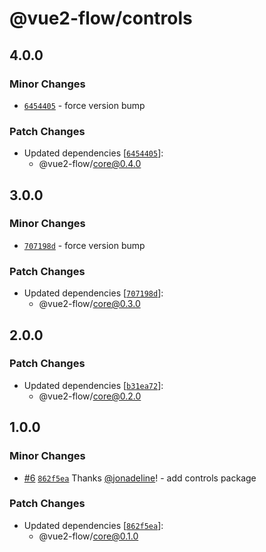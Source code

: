 # @vue2-flow/controls

## 4.0.0

### Minor Changes

- [`6454405`](https://github.com/jonadeline/vue2-flow/commit/6454405ab3c3cd9b5b8f880c015b0b003b03a077) - force version bump

### Patch Changes

- Updated dependencies [[`6454405`](https://github.com/jonadeline/vue2-flow/commit/6454405ab3c3cd9b5b8f880c015b0b003b03a077)]:
  - @vue2-flow/core@0.4.0

## 3.0.0

### Minor Changes

- [`707198d`](https://github.com/jonadeline/vue2-flow/commit/707198d01ccbe7fde5829dd9fc3cab5c35074b75) - force version bump

### Patch Changes

- Updated dependencies [[`707198d`](https://github.com/jonadeline/vue2-flow/commit/707198d01ccbe7fde5829dd9fc3cab5c35074b75)]:
  - @vue2-flow/core@0.3.0

## 2.0.0

### Patch Changes

- Updated dependencies [[`b31ea72`](https://github.com/jonadeline/vue2-flow/commit/b31ea727b57de12d66f6bad41e0ded3fae053a57)]:
  - @vue2-flow/core@0.2.0

## 1.0.0

### Minor Changes

- [#6](https://github.com/jonadeline/vue2-flow/pull/6) [`862f5ea`](https://github.com/jonadeline/vue2-flow/commit/862f5ea9c0ce9ef34761883ac6ef61308fc66389) Thanks [@jonadeline](https://github.com/jonadeline)! - add controls package

### Patch Changes

- Updated dependencies [[`862f5ea`](https://github.com/jonadeline/vue2-flow/commit/862f5ea9c0ce9ef34761883ac6ef61308fc66389)]:
  - @vue2-flow/core@0.1.0
